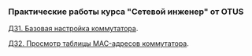 ### Практические работы курса "Сетевой инженер" от OTUS

[ДЗ1. Базовая настройка коммутатора](lab01/).

[ДЗ2. Просмотр таблицы MAC-адресов коммутатора](lab02/).